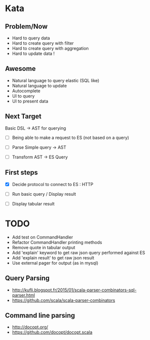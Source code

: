 # Kata

## Problem/Now
- Hard to query data
- Hard to create query with filter 
- Hard to create query with aggregation
- Hard to update data !

## Awesome
- Natural language to query elastic (SQL like)
- Natural language to update
- Autocomplete
- UI to query
- UI to present data

## Next Target
Basic DSL -> AST for querying
- [ ] Being able to make a request to ES (not based on a query)
- [ ] Parse Simple query -> AST 
- [ ] Transform AST -> ES Query


## First steps
- [X] Decide protocol to connect to ES : HTTP
- [ ] Run basic query / Display result
- [ ] Display tabular result


# TODO
- Add test on CommandHandler
- Refactor CommandHandler printing methods
- Remove quote in tabular output
- Add 'explain' keyword to get raw json query performed against ES
- Add 'explain result' to get raw json result
- Use external pager for output (as in mysql)


## Query Parsing
- http://kufli.blogspot.fr/2015/01/scala-parser-combinators-sql-parser.html
- https://github.com/scala/scala-parser-combinators

## Command line parsing
- http://docopt.org/
- https://github.com/docopt/docopt.scala
